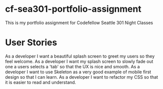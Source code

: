 # cf-sea301-portfolio-assignment
This is my portfolio assignment for Codefellow Seattle 301 Night Classes

# User Stories

As a developer I want a beautiful splash screen to greet my users so they feel welcome.
As a developer I want my splash screen to slowly fade out one a users selects a 'tab' so that the UX is nice and smooth.
As a developer I want to use Skeleton as a very good example of mobile first design so that I can learn.
As a developer I want to refactor my CSS so that it is easier to read and understand.
